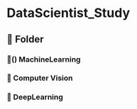 # DataScientist_Study

## 📂 Folder
### 📂() MachineLearning
### 📂 Computer Vision
### 📂 DeepLearning
